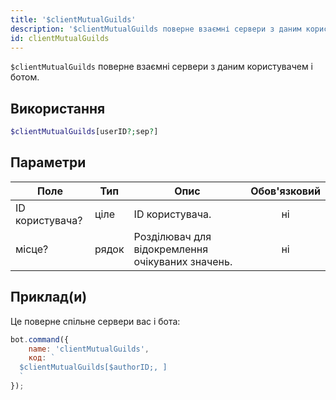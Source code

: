 ```yaml
---
title: '$clientMutualGuilds'
description: '$clientMutualGuilds поверне взаємні сервери з даним користувачем і ботом.'
id: clientMutualGuilds
---
```


`$clientMutualGuilds` поверне взаємні сервери з даним користувачем і ботом.

## Використання

```php
$clientMutualGuilds[userID?;sep?]
```

## Параметри

| Поле            | Тип   | Опис                                             | Обов'язковий |
| --------------- | ----- | ------------------------------------------------ |:------------:|
| ID користувача? | ціле  | ID користувача.                                  |      ні      |
| місце?          | рядок | Розділювач для відокремлення очікуваних значень. |      ні      |

## Приклад(и)

Це поверне спільне сервери вас і бота:

```javascript
bot.command({
    name: 'clientMutualGuilds',
    код: `
  $clientMutualGuilds[$authorID;, ]
  `
});
```
